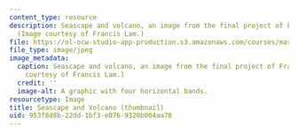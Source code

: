 ```yaml
---
content_type: resource
description: Seascape and volcano, an image from the final project of Francis Lam.
  (Image courtesy of Francis Lam.)
file: https://ol-ocw-studio-app-production.s3.amazonaws.com/courses/mas-965-social-visualization-fall-2004/953f8d8b22dd1bf3e0769320b004aa78_mas-965f04-th.jpg
file_type: image/jpeg
image_metadata:
  caption: Seascape and volcano, an image from the final project of Francis Lam. (Image
    courtesy of Francis Lam.)
  credit: ''
  image-alt: A graphic with four horizontal bands.
resourcetype: Image
title: Seascape and Volcano (thumbnail)
uid: 953f8d8b-22dd-1bf3-e076-9320b004aa78
---
```

